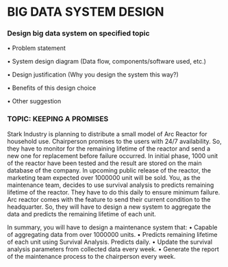 # BIG DATA SYSTEM DESIGN

### Design big data system on specified topic
• Problem statement

• System design diagram (Data flow, components/software used, etc.)

• Design justification (Why you design the system this way?)

• Benefits of this design choice

• Other suggestion

### TOPIC: KEEPING A PROMISES
Stark Industry is planning to distribute a small model of Arc Reactor for household use.
Chairperson promises to the users with 24/7 availability. So, they have to monitor for the remaining lifetime of the reactor and send a new one for replacement before failure occurred. In initial phase, 1000 unit of the reactor have been tested and the result are stored on the main database of the company. In upcoming public release of the reactor, the marketing team expected over 1000000 unit will be sold. You, as the maintenance team, decides to use survival analysis to predicts remaining lifetime of the reactor. They have to do this daily to ensure minimum failure. Arc reactor comes with the feature to send their
current condition to the headquarter. So, they will have to design a new system to aggregate the data and predicts the remaining lifetime of each unit.

In summary, you will have to design a maintenance system that:
• Capable of aggregating data from over 1000000 units.
• Predicts remaining lifetime of each unit using Survival Analysis. Predicts daily.
• Update the survival analysis parameters from collected data every week.
• Generate the report of the maintenance process to the chairperson every week.
